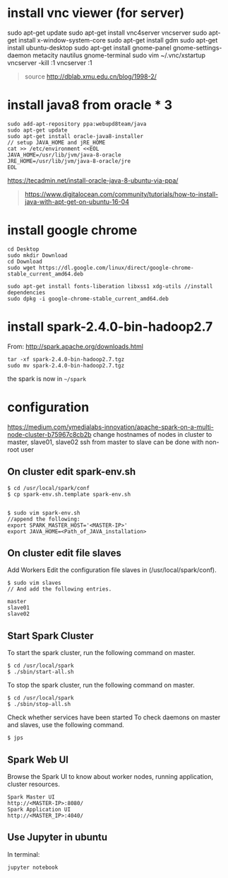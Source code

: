 # install vnc viewer (for server) 
sudo apt-get update
sudo apt-get install vnc4server
vncserver
sudo apt-get install x-window-system-core
sudo apt-get install gdm
sudo apt-get install ubuntu-desktop
sudo apt-get install gnome-panel gnome-settings-daemon metacity nautilus gnome-terminal
sudo vim ~/.vnc/xstartup
vncserver -kill :1
vncserver :1
> source
> http://dblab.xmu.edu.cn/blog/1998-2/
# install java8 from oracle * 3
```
sudo add-apt-repository ppa:webupd8team/java
sudo apt-get update
sudo apt-get install oracle-java8-installer
// setup JAVA_HOME and jRE_HOME
cat >> /etc/environment <<EOL
JAVA_HOME=/usr/lib/jvm/java-8-oracle
JRE_HOME=/usr/lib/jvm/java-8-oracle/jre
EOL
```
> 
https://tecadmin.net/install-oracle-java-8-ubuntu-via-ppa/
> https://www.digitalocean.com/community/tutorials/how-to-install-java-with-apt-get-on-ubuntu-16-04
# install google chrome
```
cd Desktop
sudo mkdir Download
cd Download
sudo wget https://dl.google.com/linux/direct/google-chrome-stable_current_amd64.deb

sudo apt-get install fonts-liberation libxss1 xdg-utils //install dependencies
sudo dpkg -i google-chrome-stable_current_amd64.deb
```
# install spark-2.4.0-bin-hadoop2.7
From: http://spark.apache.org/downloads.html
```
tar -xf spark-2.4.0-bin-hadoop2.7.tgz
sudo mv spark-2.4.0-bin-hadoop2.7.tgz
```
the spark is now in `~/spark`
# configuration
https://medium.com/ymedialabs-innovation/apache-spark-on-a-multi-node-cluster-b75967c8cb2b
change hostnames of nodes in cluster to master, slave01, slave02
ssh from master to slave can be done with non-root user
## On cluster edit spark-env.sh
```
$ cd /usr/local/spark/conf
$ cp spark-env.sh.template spark-env.sh


$ sudo vim spark-env.sh
//append the following:
export SPARK_MASTER_HOST='<MASTER-IP>'
export JAVA_HOME=<Path_of_JAVA_installation>
```
## On cluster edit file slaves
Add Workers
Edit the configuration file slaves in (/usr/local/spark/conf).
```
$ sudo vim slaves
// And add the following entries.

master
slave01
slave02
```
## Start Spark Cluster
To start the spark cluster, run the following command on master.
```
$ cd /usr/local/spark
$ ./sbin/start-all.sh
```
To stop the spark cluster, run the following command on master.
```
$ cd /usr/local/spark
$ ./sbin/stop-all.sh
```
Check whether services have been started
To check daemons on master and slaves, use the following command.
```
$ jps
```
## Spark Web UI
Browse the Spark UI to know about worker nodes, running application, cluster resources.
```
Spark Master UI
http://<MASTER-IP>:8080/
Spark Application UI
http://<MASTER_IP>:4040/
```
## Use Jupyter in ubuntu
In terminal:
```
jupyter notebook
```